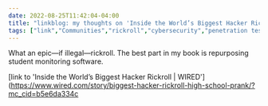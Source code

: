 ---date: 2022-08-25T11:42:04-04:00title: "linkblog: my thoughts on 'Inside the World’s Biggest Hacker Rickroll | WIRED'"tags: ["link","Communities","rickroll","cybersecurity","penetration testing"]---What an epic—if illegal—rickroll. The best part in my book is repurposing student monitoring software. [link to 'Inside the World’s Biggest Hacker Rickroll | WIRED'](https://www.wired.com/story/biggest-hacker-rickroll-high-school-prank/?mc_cid=b5e6da334c